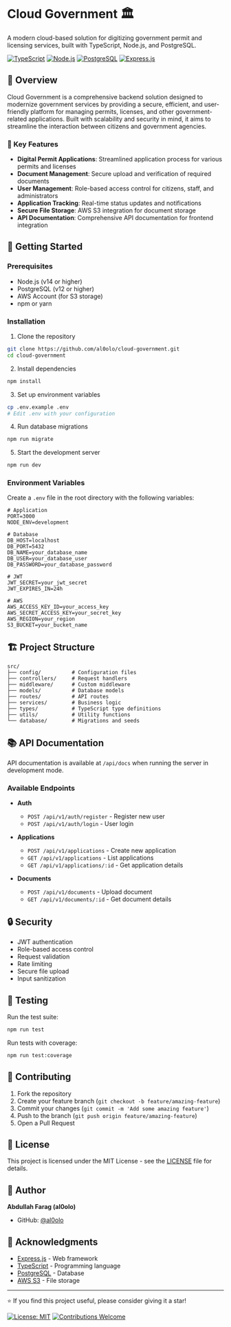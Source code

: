# Cloud Government 🏛️

A modern cloud-based solution for digitizing government permit and licensing services, built with TypeScript, Node.js, and PostgreSQL.

[![TypeScript](https://img.shields.io/badge/TypeScript-007ACC?style=for-the-badge&logo=typescript&logoColor=white)](https://www.typescriptlang.org/)
[![Node.js](https://img.shields.io/badge/Node.js-339933?style=for-the-badge&logo=nodedotjs&logoColor=white)](https://nodejs.org/)
[![PostgreSQL](https://img.shields.io/badge/PostgreSQL-316192?style=for-the-badge&logo=postgresql&logoColor=white)](https://www.postgresql.org/)
[![Express.js](https://img.shields.io/badge/Express.js-000000?style=for-the-badge&logo=express&logoColor=white)](https://expressjs.com/)

## 🌟 Overview

Cloud Government is a comprehensive backend solution designed to modernize government services by providing a secure, efficient, and user-friendly platform for managing permits, licenses, and other government-related applications. Built with scalability and security in mind, it aims to streamline the interaction between citizens and government agencies.

### 🎯 Key Features

- **Digital Permit Applications**: Streamlined application process for various permits and licenses
- **Document Management**: Secure upload and verification of required documents
- **User Management**: Role-based access control for citizens, staff, and administrators
- **Application Tracking**: Real-time status updates and notifications
- **Secure File Storage**: AWS S3 integration for document storage
- **API Documentation**: Comprehensive API documentation for frontend integration

## 🚀 Getting Started

### Prerequisites

- Node.js (v14 or higher)
- PostgreSQL (v12 or higher)
- AWS Account (for S3 storage)
- npm or yarn

### Installation

1. Clone the repository
```bash
git clone https://github.com/al0olo/cloud-government.git
cd cloud-government
```

2. Install dependencies
```bash
npm install
```

3. Set up environment variables
```bash
cp .env.example .env
# Edit .env with your configuration
```

4. Run database migrations
```bash
npm run migrate
```

5. Start the development server
```bash
npm run dev
```

### Environment Variables

Create a `.env` file in the root directory with the following variables:

```env
# Application
PORT=3000
NODE_ENV=development

# Database
DB_HOST=localhost
DB_PORT=5432
DB_NAME=your_database_name
DB_USER=your_database_user
DB_PASSWORD=your_database_password

# JWT
JWT_SECRET=your_jwt_secret
JWT_EXPIRES_IN=24h

# AWS
AWS_ACCESS_KEY_ID=your_access_key
AWS_SECRET_ACCESS_KEY=your_secret_key
AWS_REGION=your_region
S3_BUCKET=your_bucket_name
```

## 🏗️ Project Structure

```
src/
├── config/          # Configuration files
├── controllers/     # Request handlers
├── middleware/      # Custom middleware
├── models/          # Database models
├── routes/          # API routes
├── services/        # Business logic
├── types/           # TypeScript type definitions
├── utils/           # Utility functions
└── database/        # Migrations and seeds
```

## 📚 API Documentation

API documentation is available at `/api/docs` when running the server in development mode.

### Available Endpoints

- **Auth**
  - `POST /api/v1/auth/register` - Register new user
  - `POST /api/v1/auth/login` - User login

- **Applications**
  - `POST /api/v1/applications` - Create new application
  - `GET /api/v1/applications` - List applications
  - `GET /api/v1/applications/:id` - Get application details

- **Documents**
  - `POST /api/v1/documents` - Upload document
  - `GET /api/v1/documents/:id` - Get document details

## 🔒 Security

- JWT authentication
- Role-based access control
- Request validation
- Rate limiting
- Secure file upload
- Input sanitization

## 🧪 Testing

Run the test suite:

```bash
npm run test
```

Run tests with coverage:

```bash
npm run test:coverage
```

## 🤝 Contributing

1. Fork the repository
2. Create your feature branch (`git checkout -b feature/amazing-feature`)
3. Commit your changes (`git commit -m 'Add some amazing feature'`)
4. Push to the branch (`git push origin feature/amazing-feature`)
5. Open a Pull Request

## 📝 License

This project is licensed under the MIT License - see the [LICENSE](LICENSE) file for details.

## 👤 Author

**Abdullah Farag (al0olo)**

- GitHub: [@al0olo](https://github.com/al0olo)

## 🌟 Acknowledgments

- [Express.js](https://expressjs.com/) - Web framework
- [TypeScript](https://www.typescriptlang.org/) - Programming language
- [PostgreSQL](https://www.postgresql.org/) - Database
- [AWS S3](https://aws.amazon.com/s3/) - File storage

---

⭐️ If you find this project useful, please consider giving it a star!

[![License: MIT](https://img.shields.io/badge/License-MIT-yellow.svg)](https://opensource.org/licenses/MIT)
[![Contributions Welcome](https://img.shields.io/badge/contributions-welcome-brightgreen.svg?style=flat)](https://github.com/al0olo/cloud-government/issues)
